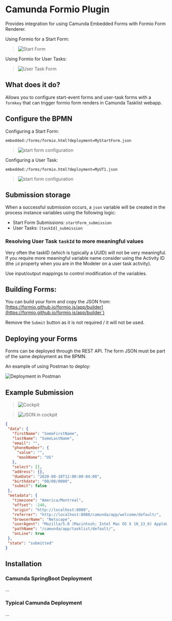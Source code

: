 # Camunda Formio Plugin

Provides integration for using Camunda Embedded Forms with Formio Form Renderer.

Using Formio for a Start Form:

> ![Start Form](./doc/Start-Form.png)

Using Formio for User Tasks:

> ![User Task Form](./doc/Tasklist-UT1-claimed.png)


## What does it do?

Allows you to configure start-event forms and user-task forms with a `formkey` that can trigger formio form renders in Camunda Tasklist webapp.


## Configure the BPMN

Configuring a Start Form:

`embedded:/forms/formio.html?deployment=MyStartForm.json`

>![start form configuration](./doc/Config-Start.png)

Configuring a User Task:

`embedded:/forms/formio.html?deployment=MyUT1.json`

>![start form configuration](./doc/Config-UT1.png)


## Submission storage

When a successful submission occurs, a `json` variable will be created in the process instance variables using the 
following logic:

   - Start Form Submissions: `startForm_submission`
   - User Tasks: `[taskId]_submission`


### Resolving User Task `taskId` to more meaningful values

Very often the taskID (which is typically a UUID) will not be very meaningful.  If you require more meaningful variable name 
consider using the Activity ID (the `id` property when you are in the Modeler on a user task activity).

Use input/output mappings to control modification of the variables.


## Building Forms:

You can build your form and copy the JSON from: [https://formio.github.io/formio.js/app/builder](https://formio.github.io/formio.js/app/builder`)

Remove the `Submit` button as it is not required / it will not be used.


## Deploying your Forms
 
Forms can be deployed through the REST API.  The form JSON must be part of the same deployment as the BPMN.
 
An example of using Postman to deploy:
 
![Deployment in Postman](./doc/Deployment.png)
 
 
## Example Submission
 
> ![Cockpit](./doc/Cockpit2.png)

> ![JSON in cockpit](./doc/Task-UT1-Submission-Json.png)
 
 ```json
{
  "data": {
    "firstName": "SomeFirstName",
    "lastName": "SomeLastName",
    "email": "",
    "phoneNumber": {
      "value": "",
      "maskName": "US"
    },
    "select": [],
    "address": {},
    "dueDate": "2020-08-18T12:00:00-04:00",
    "birthdate": "00/00/0000",
    "submit": false
  },
  "metadata": {
    "timezone": "America/Montreal",
    "offset": -240,
    "origin": "http://localhost:8080",
    "referrer": "http://localhost:8080/camunda/app/welcome/default/",
    "browserName": "Netscape",
    "userAgent": "Mozilla/5.0 (Macintosh; Intel Mac OS X 10_13_6) AppleWebKit/605.1.15 (KHTML, like Gecko) Version/13.1.2 Safari/605.1.15",
    "pathName": "/camunda/app/tasklist/default/",
    "onLine": true
  },
  "state": "submitted"
}
```


## Installation

### Camunda SpringBoot Deployment

...

### Typical Camunda Deployment

...

